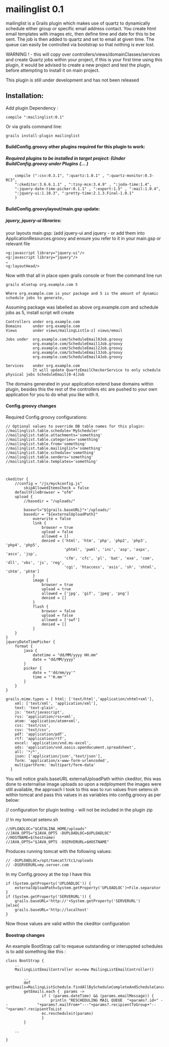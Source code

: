 mailinglist 0.1
=======================


mailinglist is a Grails plugin which makes use of quartz to dynamically schedule either group or specific email address contact.
You create html email templates with images etc, then define time and date for this to be sent. The job is then added to quartz and set to email at given time.
The queue can easily be controlled via bootstrap so that nothing is ever lost.


WARNING ! - this will copy over controllers/views/domainClasses/services and create Quartz jobs within your project, if this is your first time using this plugin, it would be advised to create a new project and test the plugin, before attempting to install it on main project.

This plugin is still under development and has not been released



## Installation:
Add plugin Dependency :

	compile ":mailinglist:0.1" 

Or via grails command line:

	grails install-plugin mailinglist


#### BuildConfig.groovy other plugins required for this plugin to work:


##### Required plugins to be installed in target project:	(Under BuildConfig.groovy under Plugins {... )

		compile (":csv:0.3.1", ":quartz:1.0.1" , ":quartz-monitor:0.3-RC3",
		":ckeditor:3.6.6.1.1" , ":tiny-mce:3.4.9" , ":joda-time:1.4",
		":jquery-date-time-picker:0.1.1" , ":export:1.5" , ":mail:1.0.4",  
		":jquery-ui:1.10.3", ":pretty-time:2.1.3.Final-1.0.1"
		)
	

#### BuildConfig.groovylayout/main.gsp update:  

##### jquery, jquery-ui libraries:
your layouts main.gsp: (add jquery-ui and jquery - or add them into ApplicationResources.groovy and ensure you refer to it in your main.gsp or relevant file

	<g:javascript library="jquery-ui"/>
	<g:javascript library="jquery"/>
	…
	<g:layoutHead/>



Now with that all in place open grails console or from the command line run

	grails mlsetup org.example.com 5
	
	Where org.example.com is your package and 5 is the amount of dynamic schedule jobs to generate, 
	
Assuming package was labelled as above org.example.com and schedule jobs as 5, install script will create

	Controllers under org.example.com
	Domains 	under org.example.com
	Views 		under views/mailingList[a-z] views/email

	Jobs under 	org.example.com/ScheduleEmail0Job.groovy	
			   	org.example.com/ScheduleEmail1Job.groovy
			   	org.example.com/ScheduleEmail2Job.groovy
			   	org.example.com/ScheduleEmail3Job.groovy
			   	org.example.com/ScheduleEmail4Job.groovy
			   	
	Services 	under org.example.com
				It will update QuartzEmailCheckerService to only schedule physical jobs ScheduleEmail[0-4]Job  	   	


The domains generated in your application extend base domains within plugin, besides this the rest of the controllers etc are pushed to your own application for you to do what you like with it.



#### Config.groovy changes

Required Config.groovy configurations:


	// Optional values to override DB table names for this plugin:
	//mailinglist.table.schedule='MyScheduler'
	//mailinglist.table.attachments='something'
	//mailinglist.table.categories='something'
	//mailinglist.table.from='something'
	//mailinglist.table.mailinglist='something'
	//mailinglist.table.schedule='something'
	//mailinglist.table.senders='something'
	//mailinglist.table.templates='something'
	

	
	ckeditor {
		//config = "/js/myckconfig.js"
			skipAllowedItemsCheck = false
		defaultFileBrowser = "ofm"
		upload {
			//basedir = "/uploads/"
			
			baseurl="${grails.baseURL}"+'/uploads/'
			basedir = "${externalUploadPath}"
				overwrite = false
				link {
					browser = true
					upload = false
					allowed = []
					denied = ['html', 'htm', 'php', 'php2', 'php3', 'php4', 'php5',
							  'phtml', 'pwml', 'inc', 'asp', 'aspx', 'ascx', 'jsp',
							  'cfm', 'cfc', 'pl', 'bat', 'exe', 'com', 'dll', 'vbs', 'js', 'reg',
							  'cgi', 'htaccess', 'asis', 'sh', 'shtml', 'shtm', 'phtm']
				}
				image {
					browser = true
					upload = true
					allowed = ['jpg', 'gif', 'jpeg', 'png']
					denied = []
				}
				flash {
					browser = false
					upload = false
					allowed = ['swf']
					denied = []
				}
		}
	}
	jqueryDateTimePicker {
		format {
			java {
				datetime = "dd/MM/yyyy HH.mm"
				date = "dd/MM/yyyy"
			}
			picker {
				date = "'dd/mm/yy'"
				time = "'H.mm'"
			}
		}
	}
	
	grails.mime.types = [ html: ['text/html','application/xhtml+xml'],
		xml: ['text/xml', 'application/xml'],
		text: 'text-plain',
		js: 'text/javascript',
		rss: 'application/rss+xml',
		atom: 'application/atom+xml',
		css: 'text/css',
		csv: 'text/csv',
		pdf: 'application/pdf',
		rtf: 'application/rtf',
		excel: 'application/vnd.ms-excel',
		ods: 'application/vnd.oasis.opendocument.spreadsheet',
		all: '*/*',
		json: ['application/json','text/json'],
		form: 'application/x-www-form-urlencoded',
		multipartForm: 'multipart/form-data'
	  ]
	


You will notice 	grails.baseURL externalUploadPath within ckeditor, this was done to externalise image uploads so upon a redployment the images were still available, the approach I took to this was to run values from setenv.sh within tomcat and pass this values in as variables into config.groovy as per below:
	
	
// configuration for plugin testing - will not be included in the plugin zip


// In my tomcat setenv.sh

	//UPLOADLOC="$CATALINA_HOME/uploads"
	//JAVA_OPTS="$JAVA_OPTS -DUPLOADLOC=$UPLOADLOC"
	//HOSTNAME=$(hostname)
	//JAVA_OPTS="$JAVA_OPTS -DSERVERURL=$HOSTNAME"


Produces running tomcat with the following values:

	// -DUPLOADLOC=/opt/tomcat7/tc1/uploads
	// -DSERVERURL=my.server.com


In my Config.groovy at the top I have this

	if (System.getProperty('UPLOADLOC')) {
		externalUploadPath=System.getProperty('UPLOADLOC')+File.separator
	}
	if (System.getProperty('SERVERURL')) {
		grails.baseURL='http://'+System.getProperty('SERVERURL')
	}else{
		grails.baseURL='http://localhost'
	}

Now those values are valid within the ckeditor configuration



#### Boostrap changes

An example BootStrap call to requeue outstanding or interuppted schedules is to add something like this :
	

    class BootStrap {
        ..
        MailingListEmailController ec=new MailingListEmailController()

            ..
            def getEmails=MailingListSchedule.findAllByScheduleCompleteAndScheduleCancelled(false,false)
            getEmails.each {  params ->
                    if ( (params.dateTime) && (params.emailMessage)) {
                        println "RESCHEDULING MAIL QUEUE  "+params?.id+" --             "+params?.mailFrom+"---"+params?.recipientToGroup+"--"+params?.recipientToList
                    ec.rescheduleit(params)
                    }
            }

        ..

    }

	
	
		
